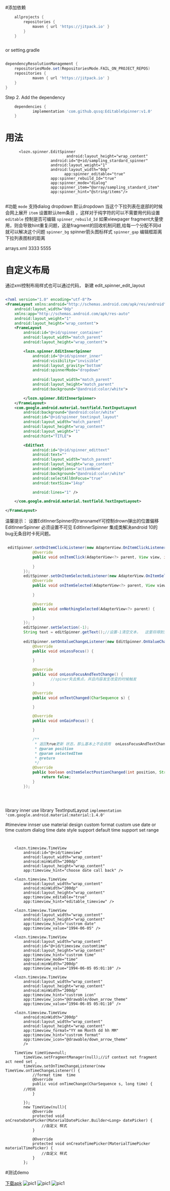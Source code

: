 #添加依赖
```groovy
	allprojects {
		repositories {
			maven { url 'https://jitpack.io' }
		}
	}



```
or setting.gradle
```groovy

dependencyResolutionManagement {
    repositoriesMode.set(RepositoriesMode.FAIL_ON_PROJECT_REPOS)
    repositories {
            maven { url 'https://jitpack.io' }
    }
}

```
Step 2. Add the dependency
```groovy
	dependencies {
	        implementation 'com.github.qssq:EditableSpinner:v1.0'
	}
```

# 用法
```
      <lozn.spinner.EditSpinner
                           android:layout_height="wrap_content"
                    android:id="@+id/sampling_stardard_spinner"
                    android:layout_weight="1"
                    android:layout_width="0dp"
                          app:spinner_editable="true"
                    app:spinner_rebuild_Id="true"
                    app:spinner_mode="dialog"
                    app:spinner_item="@array/sampling_standard_item"
                    app:spinner_hint="@string/items"/>


```
#功能
```mode``` 支持dialog dropdown 默认dropdown 当这个下拉列表在底部的时候会网上展开
```item``` 设置默认item条目 ，这样对于纯字符的可以不需要用代码设置
```editable``` 控制是否可编辑
```spinner_rebuild_Id``` 如果viewpager fragment大量使用，则会导致hint重复问题，这是fragment的回收机制问题,给每一个分配不同id就可以解决这个问题
```spinner_bg``` spinner箭头图标样式
```spinner_gap``` 编辑框距离下拉列表图标的距离


arrays.xml
<string-array name="items">
<item>3333</item>
<item>5555</item>
</string-array>
# 自定义布局
通过xml控制布局样式也可以通过代码，
新建 edit_spinner_edit_layout
```xml

<?xml version="1.0" encoding="utf-8"?>
<FrameLayout xmlns:android="http://schemas.android.com/apk/res/android"
    android:layout_width="0dp"
    xmlns:app="http://schemas.android.com/apk/res-auto"
    android:layout_weight="1"
    android:layout_height="wrap_content">
    <FrameLayout
        android:id="@+id/spinner_container"
        android:layout_width="match_parent"
        android:layout_height="wrap_content">

        <lozn.spinner.EditInnerSpinner
            android:id="@+id/spinner_inner"
            android:visibility="invisible"
            android:layout_gravity="bottom"
            android:spinnerMode="dropdown"
            
            android:layout_width="match_parent"
            android:layout_height="match_parent"
            android:background="@android:color/white">

        </lozn.spinner.EditInnerSpinner>
    </FrameLayout>
    <com.google.android.material.textfield.TextInputLayout
        android:background="@android:color/white"
        android:id="@+id/spinner_textinput_layout"
        android:layout_width="match_parent"
        android:layout_height="wrap_content"
        android:layout_weight="1"
        android:hint="TITLE">

        <EditText
            android:id="@+id/spinner_edittext"
            android:text=""
            android:layout_width="match_parent"
            android:layout_height="wrap_content"
            android:imeOptions="actionNone"
            android:background="@android:color/white"
            android:selectAllOnFocus="true"
            android:textSize="14sp"

            android:lines="1" />

    </com.google.android.material.textfield.TextInputLayout>

</FrameLayout>


```
温馨提示：
设置EditInnerSpinner的transnameY可控制drown弹出的位置偏移
EditInnerSpinner 必须设置不可见
EditInnerSpinner 集成类解决android 10的bug无条目时卡死问题。
```java

 editSpinner.setOnItemClickListener(new AdapterView.OnItemClickListener() {
            @Override
            public void onItemClick(AdapterView<?> parent, View view, int position, long id) {
                
            }
        });
        editSpinner.setOnItemSelectedListener(new AdapterView.OnItemSelectedListener() {
            @Override
            public void onItemSelected(AdapterView<?> parent, View view, int position, long id) {
                
            }

            @Override
            public void onNothingSelected(AdapterView<?> parent) {

            }
        });
        editSpinner.setSelection(-1);
        String text = editSpinner.getText();//设置-1清空文本，  这里将得到空
        
        editSpinner.setOnValueChangeListener(new EditSpinner.OnValueChangeListener() {
            @Override
            public void onLossFocus() {
                    
            }

            @Override
            public void onLossFocusAndTextChange() {
                    //spiner失去焦点，并且内容发生改变的时候触发
            }

            @Override
            public void onTextChanged(CharSequence s) {

            }

            @Override
            public void onGainFocus() {

            }

            /**
             * 返回true更新 状态，那么基本上不会调用  onLossFocusAndTextChange
             * @param position
             * @param selectedItem
             * @return
             */
            @Override
            public boolean onItemSelectPostionChanged(int position, String selectedItem) {
                return false;
            }
        });
        
        
        


```
library inner  use library TextInputLayout 
    ```implementation 'com.google.android.material:material:1.4.0'```

#timeview
innser use material design
custom format
custom use date or time
custom dialog time date style
support default time
support set range

```


    <lozn.timeview.TimeView
        android:id="@+id/timeview"
        android:layout_width="wrap_content"
        android:minWidth="200dp"
        android:layout_height="wrap_content"
        app:timeview_hint="choose date call back" />

    <lozn.timeview.TimeView
        android:layout_width="wrap_content"
        android:minWidth="200dp"
        android:layout_height="wrap_content"
        app:timeview_editable="true"
        app:timeview_hint="editable_timeview" />

    <lozn.timeview.TimeView
        android:layout_width="wrap_content"
        android:layout_height="wrap_content"
        app:timeview_hint="custrom date"
        app:timeview_value="1994-06-05" />

    <lozn.timeview.TimeView
        android:layout_width="wrap_content"
        android:id="@+id/timeview_customtime"
        android:layout_height="wrap_content"
        app:timeview_hint="custrom time"
        app:timeview_mode="time"
        android:minWidth="200dp"
        app:timeview_value="1994-06-05 05:01:10" />

    <lozn.timeview.TimeView
        android:layout_width="wrap_content"
        android:layout_height="wrap_content"
        android:minWidth="200dp"
        app:timeview_hint="custrom icon"
        app:timeview_icon="@drawable/down_arrow_theme"
        app:timeview_value="1994-06-05 05:01:10" />

    <lozn.timeview.TimeView
        android:minWidth="200dp"
        android:layout_width="wrap_content"
        android:layout_height="wrap_content"
        app:timeview_format="YY mm Month dd hh MM"
        app:timeview_hint="custrom format"
        app:timeview_icon="@drawable/down_arrow_theme"
        />

```


```
    TimeView timeView=null;
        timeView.setFragmentManager(null);//if context not fragment act need set ,
        timeView.setOnTimeChangeListener(new TimeView.onTimeChangeListener() {
            //format time  time
            @Override
            public void onTimeChange(CharSequence s, long time) {
        //时间
            }

        });
        new TimeView(null){
            @Override
            protected void onCreateDatePicker(MaterialDatePicker.Builder<Long> datePicker) {
                //自定义 样式
            }

            @Override
            protected void onCreateTimePicker(MaterialTimePicker materialTimePicker) {
                //自定义 样式
            }
        };
```
#测试demo

[下载apk](https://raw.githubusercontent.com/qssq/EditableSpinner/master/apk/app.apk)
![pic1](https://raw.githubusercontent.com/qssq/EditableSpinner/master/apk/pic1.jpg)
![pic1](https://raw.githubusercontent.com/qssq/EditableSpinner/master/apk/pic2.jpg)
![pic1](https://raw.githubusercontent.com/qssq/EditableSpinner/master/apk/pic3.jpg)

